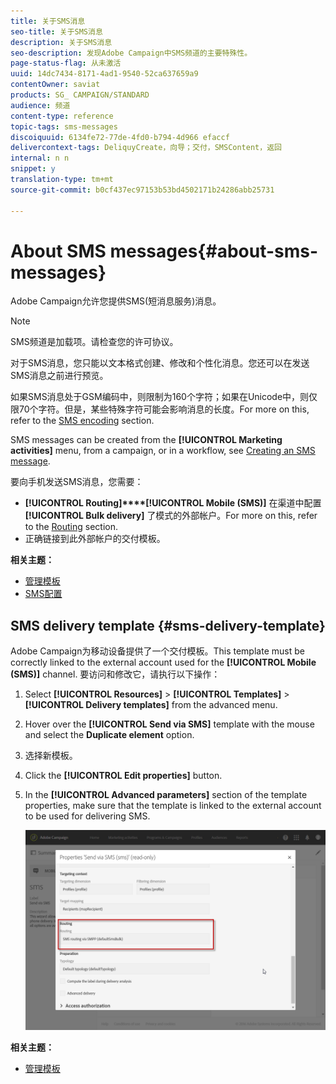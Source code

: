 ```yaml
---
title: 关于SMS消息
seo-title: 关于SMS消息
description: 关于SMS消息
seo-description: 发现Adobe Campaign中SMS频道的主要特殊性。
page-status-flag: 从未激活
uuid: 14dc7434-8171-4ad1-9540-52ca637659a9
contentOwner: saviat
products: SG_ CAMPAIGN/STANDARD
audience: 频道
content-type: reference
topic-tags: sms-messages
discoiquuid: 6134fe72-77de-4fd0-b794-4d966 efaccf
delivercontext-tags: DeliquyCreate，向导；交付，SMSContent，返回
internal: n n
snippet: y
translation-type: tm+mt
source-git-commit: b0cf437ec97153b53bd4502171b24286abb25731

---
```



# About SMS messages{#about-sms-messages}

Adobe Campaign允许您提供SMS(短消息服务)消息。

>[!NOTE]
>
>SMS频道是加载项。请检查您的许可协议。

对于SMS消息，您只能以文本格式创建、修改和个性化消息。您还可以在发送SMS消息之前进行预览。

如果SMS消息处于GSM编码中，则限制为160个字符；如果在Unicode中，则仅限70个字符。但是，某些特殊字符可能会影响消息的长度。For more on this, refer to the [SMS encoding](../../administration/using/configuring-sms-channel.md#sms-encoding--length-and-transliteration) section.

SMS messages can be created from the **[!UICONTROL Marketing activities]** menu, from a campaign, or in a workflow, see [Creating an SMS message](../../channels/using/creating-an-sms-message.md).

要向手机发送SMS消息，您需要：

* **[!UICONTROL Routing]****[!UICONTROL Mobile (SMS)]** 在渠道中配置 **[!UICONTROL Bulk delivery]** 了模式的外部帐户。For more on this, refer to the [Routing](../../administration/using/configuring-sms-channel.md#defining-an-sms-routing) section.
* 正确链接到此外部帐户的交付模板。

**相关主题：**

* [管理模板](../../start/using/about-templates.md)
* [SMS配置](../../administration/using/configuring-sms-channel.md#defining-an-sms-routing)

## SMS delivery template {#sms-delivery-template}

Adobe Campaign为移动设备提供了一个交付模板。This template must be correctly linked to the external account used for the **[!UICONTROL Mobile (SMS)]** channel. 要访问和修改它，请执行以下操作：

1. Select **[!UICONTROL Resources]** &gt; **[!UICONTROL Templates]** &gt; **[!UICONTROL Delivery templates]** from the advanced menu.
1. Hover over the **[!UICONTROL Send via SMS]** template with the mouse and select the **Duplicate element** option.
1. 选择新模板。
1. Click the **[!UICONTROL Edit properties]** button.
1. In the **[!UICONTROL Advanced parameters]** section of the template properties, make sure that the template is linked to the external account to be used for delivering SMS.

   ![](assets/sms_template.png)

**相关主题：**

* [管理模板](../../start/using/about-templates.md)

